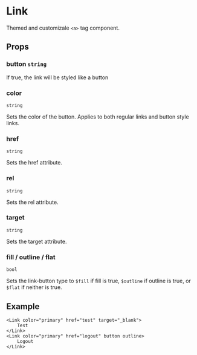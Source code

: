 # Link

Themed and customizale `<a>` tag component.

## Props

### button `string`

If true, the link will be styled like a button

### color
`string`

Sets the color of the button. Applies to both regular links and button
style links.

### href
`string`

Sets the href attribute.

### rel
`string`

Sets the rel attribute.

### target
`string`

Sets the target attribute.

### fill / outline / flat
`bool`

Sets the link-button type to `$fill` if fill is true, `$outline` if outline
is true, or `$flat` if neither is true.

## Example
```svelte
<Link color="primary" href="test" target="_blank">
    Test
</Link>
<Link color="primary" href="logout" button outline>
    Logout
</Link>
```
